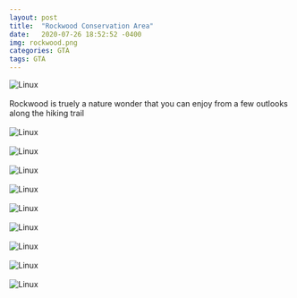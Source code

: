 ```yaml
---
layout: post
title:  "Rockwood Conservation Area"
date:   2020-07-26 18:52:52 -0400
img: rockwood.png
categories: GTA
tags: GTA
---
```


![Linux]({{site.baseurl}}/images/rockwood.png)
<br>
<br>
Rockwood is truely a nature wonder that you can enjoy from a few outlooks along the hiking trail
<br>
<br>
![Linux]({{site.baseurl}}/images/rockwood1.jpg)
<br>
<br>
![Linux]({{site.baseurl}}/images/rockwood2.jpg)
<br>
<br>
![Linux]({{site.baseurl}}/images/rockwood3.jpg)
<br>
<br>
![Linux]({{site.baseurl}}/images/rockwood4.jpg)
<br>
<br>
![Linux]({{site.baseurl}}/images/rockwood5.jpg)
<br>
<br>
![Linux]({{site.baseurl}}/images/rockwood6.jpg)
<br>
<br>
![Linux]({{site.baseurl}}/images/rockwood7.jpg)
<br>
<br>
![Linux]({{site.baseurl}}/images/rockwood8.jpg)
<br>
<br>
![Linux]({{site.baseurl}}/images/rockwood9.jpg)
